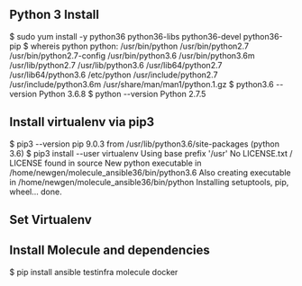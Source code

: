 ## Python 3 Install
$ sudo yum install -y python36 python36-libs python36-devel python36-pip
$ whereis python
python: /usr/bin/python /usr/bin/python2.7 /usr/bin/python2.7-config /usr/bin/python3.6 /usr/bin/python3.6m /usr/lib/python2.7 /usr/lib/python3.6 /usr/lib64/python2.7 /usr/lib64/python3.6 /etc/python /usr/include/python2.7 /usr/include/python3.6m /usr/share/man/man1/python.1.gz
$ python3.6 --version
Python 3.6.8
$ python --version
Python 2.7.5

## Install virtualenv via pip3
$ pip3 --version
pip 9.0.3 from /usr/lib/python3.6/site-packages (python 3.6)
$ pip3 install --user virtualenv
Using base prefix '/usr'
  No LICENSE.txt / LICENSE found in source
New python executable in /home/newgen/molecule_ansible36/bin/python3.6
Also creating executable in /home/newgen/molecule_ansible36/bin/python
Installing setuptools, pip, wheel...
done.

## Set Virtualenv


## Install Molecule and dependencies
$ pip install ansible testinfra molecule docker
